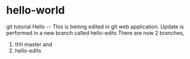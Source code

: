 # hello-world
git tutorial
Hello --
This is beinng edited in git web application. 
Update is performed in a new branch called hello-edits
There are now 2 branches, 
  1) thh master and 
  2) hello-edits

